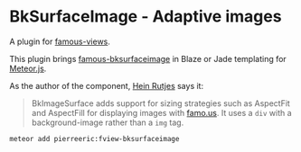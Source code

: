 # BkSurfaceImage - Adaptive images
A plugin for [famous-views](http://famous-views.meteor.com).

This plugin brings [famous-bksurfaceimage](https://github.com/IjzerenHein/famous-bkimagesurface) in Blaze or Jade templating for [Meteor.js](https://www.meteor.com).

As the author of the component, [Hein Rutjes](https://github.com/IjzerenHein) says it:
> BkImageSurface adds support for sizing strategies such as AspectFit and AspectFill for displaying images with [famo.us](http://famo.us). It uses a `div` with a background-image rather than a `img` tag.

```bash
meteor add pierreeric:fview-bksurfaceimage
```
